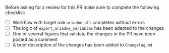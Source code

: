 Before asking for a review for this PR make sure to complete the following checklist:

- [ ] Workflow with target rule `ariadne_all` completes without errors
- [ ] The logic of `export_ariadne_variables` has been adapted to the changes
- [ ] One or several figures that validate the changes in the PR have been posted as a comment
- [ ] A brief description of the changes has been added to `Changelog.md`
